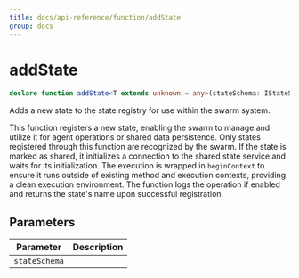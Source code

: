 ```yaml
---
title: docs/api-reference/function/addState
group: docs
---
```


# addState

```ts
declare function addState<T extends unknown = any>(stateSchema: IStateSchema<T>): string;
```

Adds a new state to the state registry for use within the swarm system.

This function registers a new state, enabling the swarm to manage and utilize it for agent operations or shared data persistence.
Only states registered through this function are recognized by the swarm. If the state is marked as shared, it initializes a connection
to the shared state service and waits for its initialization. The execution is wrapped in `beginContext` to ensure it runs outside of
existing method and execution contexts, providing a clean execution environment. The function logs the operation if enabled and returns
the state's name upon successful registration.

## Parameters

| Parameter | Description |
|-----------|-------------|
| `stateSchema` | |
